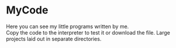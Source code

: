 # MyCode
Here you can see my little programs written by me.  
Сopy the code to the interpreter to test it or download the file. 
Large projects laid out in separate directories.

